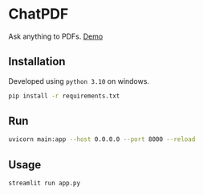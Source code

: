 # ChatPDF

Ask anything to PDFs.
[Demo](https://chatpdfs.streamlit.app/)

## Installation

Developed using `python 3.10` on windows.

```bash
pip install -r requirements.txt
```
## Run
```bash
uvicorn main:app --host 0.0.0.0 --port 8000 --reload
```
## Usage

```bash
streamlit run app.py
```
